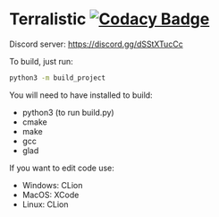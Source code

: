 # Terralistic [![Codacy Badge](https://app.codacy.com/project/badge/Grade/e351ded73fe64d2f9ce9f6dc1807a019)](https://www.codacy.com/gh/Zorz42/Terralistic/dashboard?utm_source=github.com&amp;utm_medium=referral&amp;utm_content=Zorz42/Terralistic&amp;utm_campaign=Badge_Grade)

Discord server: https://discord.gg/dSStXTucCc

To build, just run:

```bash
python3 -m build_project
```

You will need to have installed to build:
-   python3 (to run build.py)
-   cmake
-   make
-   gcc
-   glad

If you want to edit code use:
-   Windows: CLion
-   MacOS: XCode
-   Linux: CLion

